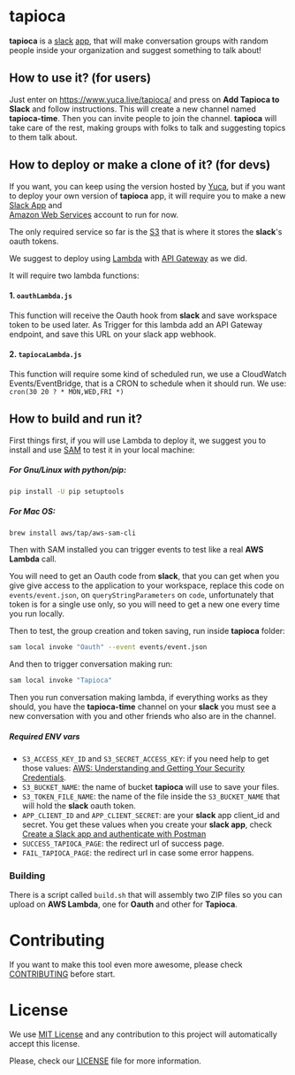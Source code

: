 # tapioca
**tapioca** is a [slack](https://slack.com/) [app](https://api.slack.com/start), that will make conversation groups with
 random people inside your 
organization and suggest something to talk about!

## How to use it? (for users)

Just enter on https://www.yuca.live/tapioca/ and press on **Add Tapioca to Slack** and follow instructions.
This will create a new channel named **tapioca-time**. Then you can invite people to join the channel. 
**tapioca** will take care of the rest, making groups with folks to talk and suggesting topics to them talk about.


## How to deploy or make a clone of it? (for devs)

If you want, you can keep using the version hosted by [Yuca](https://www.yuca.live/),
but if you want to deploy your own version of **tapioca** app, it will require you to make a new 
[Slack App](https://api.slack.com/start) and   
[Amazon Web Services](https://aws.amazon.com/) account to run for now.

The only required service so far is the [S3](https://aws.amazon.com/s3/) that is where it stores the **slack**'s oauth 
tokens.

We suggest to deploy using [Lambda](https://aws.amazon.com/lambda/) with 
[API Gateway](https://aws.amazon.com/api-gateway/) as we did.

It will require two lambda functions:

#### 1. `oauthLambda.js`
 This function will receive the Oauth hook from **slack** and save workspace token to be used later.
 As Trigger for this lambda add an API Gateway endpoint, and save this URL on your slack app webhook. 
#### 2. `tapiocaLambda.js` 
 This function will require some kind of scheduled run, we use a CloudWatch Events/EventBridge, that is a CRON 
 to schedule when it should run. We use: `cron(30 20 ? * MON,WED,FRI *)`

## How to build and run it?
First things first, if you will use Lambda to deploy it, we suggest you to install and use 
[SAM](https://docs.aws.amazon.com/serverless-application-model/latest/developerguide/what-is-sam.html) to test it 
in your local machine:

##### For Gnu/Linux with python/pip:
```bash
pip install -U pip setuptools
```

##### For Mac OS:
```bash
brew install aws/tap/aws-sam-cli
```

Then with SAM installed you can trigger events to test like a real **AWS Lambda** call.
 
You will need to get an Oauth code from **slack**, that you can get when you give give access to the application to your
workspace, replace this code on `events/event.json`, on `queryStringParameters` on `code`, unfortunately that token is 
for a single use only, so you will need to get a new one every time you run locally.

Then to test, the group creation and token saving, run inside **tapioca** folder:
```bash
sam local invoke "Oauth" --event events/event.json
```

And then to trigger conversation making run:

```bash
sam local invoke "Tapioca"
```                       
Then you run conversation making lambda, if everything works as they should, you have the **tapioca-time** channel on
your **slack** you must see a new conversation with you and other friends who also are in the channel.                  


##### Required ENV vars
 - `S3_ACCESS_KEY_ID` and `S3_SECRET_ACCESS_KEY`: if you need help to get those values: 
        [AWS: Understanding and Getting Your Security Credentials](https://docs.aws.amazon.com/general/latest/gr/aws-sec-cred-types.html).
 - `S3_BUCKET_NAME`: the name of bucket **tapioca** will use to save your files.
 - `S3_TOKEN_FILE_NAME`: the name of the file inside the `S3_BUCKET_NAME` that will hold the **slack** oauth token.
 - `APP_CLIENT_ID` and `APP_CLIENT_SECRET`: are your **slack** app client_id and secret.
        You get these values when you create your **slack app**, check 
        [Create a Slack app and authenticate with Postman](https://api.slack.com/tutorials/slack-apps-and-postman)
 - `SUCCESS_TAPIOCA_PAGE`: the redirect url of success page.
 - `FAIL_TAPIOCA_PAGE`: the redirect url in case some error happens.


### Building

There is a script called `build.sh` that will assembly two ZIP files so you can upload on **AWS Lambda**, one for **Oauth** 
and other for **Tapioca**.

# Contributing
If you want to make this tool even more awesome, please check [CONTRIBUTING](CONTRIBUTING.md) before start. 

# License
We use [MIT License](https://choosealicense.com/licenses/mit/) and any contribution to this project will automatically accept this license. 

Please, check our [LICENSE](LICENSE.txt) file for more information.

